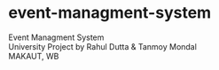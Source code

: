 # event-managment-system
Event Managment System <br/>
University Project by Rahul Dutta & Tanmoy Mondal <br/>
MAKAUT, WB
